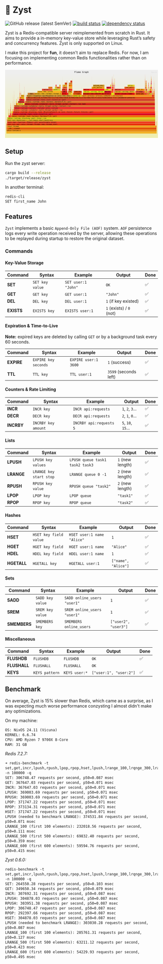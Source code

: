 # 🐆 Zyst

![GitHub release (latest SemVer)](https://img.shields.io/github/v/release/bourdeau/zyst) [![build status](https://github.com/bourdeau/zyst/actions/workflows/build.yml/badge.svg)](https://github.com/bourdeau/zyst/actions) [![dependency status](https://deps.rs/repo/github/bourdeau/zyst/status.svg)](https://deps.rs/repo/github/bourdeau/zyst)

Zyst is a Redis-compatible server reimplemented from scratch in Rust. It aims to provide a in-memory key-value store while leveraging Rust’s safety and concurrency features. Zyst is only supported on Linux.

I make this project for **fun**, it doesn't aim to replace Redis. For now, I am focusing on implementing common Redis functionalities rather than on performance.

![Flamegraph](flamegraph.svg)

## Setup

Run the zyst server:

```bash
cargo build --release
./target/release/zyst
```
In another terminal:

```
redis-cli
SET first_name John
```

## Features

`Zyst` implements a basic `Append-Only File (AOF)` system. `AOF` persistence logs every write operation received by the server, allowing these operations to be replayed during startup to restore the original dataset.

### Commands

#### Key-Value Storage

| Command  | Syntax | Example | Output | Done |
|----------|--------|---------|--------|------|
| **SET**  | `SET key value` | `SET user:1 "John"` | `OK` | ✅ |
| **GET**  | `GET key` | `GET user:1` | `"John"` | ✅ |
| **DEL**  | `DEL key` | `DEL user:1` | `1` (if key existed) | ✅ |
| **EXISTS** | `EXISTS key` | `EXISTS user:1` | `1` (exists) / `0` (not) | ✅ |


#### Expiration & Time-to-Live

**Note:** expired keys are deleted by calling `GET` or by a background task every 60 seconds.

| Command  | Syntax | Example | Output | Done |
|----------|--------|---------|--------|------|
| **EXPIRE** | `EXPIRE key seconds` | `EXPIRE user:1 3600` | `1` (success) | ✅ |
| **TTL**  | `TTL key` | `TTL user:1` | `3599` (seconds left) | ✅ |


#### Counters & Rate Limiting

| Command  | Syntax | Example | Output | Done |
|----------|--------|---------|--------|------|
| **INCR**  | `INCR key` | `INCR api:requests` | `1`, `2`, `3`... | ✅ |
| **DECR**  | `DECR key` | `DECR api:requests` | `2`, `1`, `0`... | ✅ |
| **INCRBY** | `INCRBY key amount` | `INCRBY api:requests 5` | `5`, `10`, `15`... | ✅ |


#### Lists

| Command  | Syntax | Example | Output | Done |
|----------|--------|---------|--------|------|
| **LPUSH** | `LPUSH key values` | `LPUSH queue task1 task2 task3` | `1` (new length) | ✅ |
| **LRANGE** | `LRANGE key start stop` | `LRANGE queue 0 -1` | `2` (new length) | ✅ |
| **RPUSH** | `RPUSH key value` | `RPUSH queue "task2"` | `2` (new length) | ✅ |
| **LPOP**  | `LPOP key` | `LPOP queue` | `"task1"` | ✅ |
| **RPOP**  | `RPOP key` | `RPOP queue` | `"task2"` | ✅ |


#### Hashes

| Command  | Syntax | Example | Output | Done |
|----------|--------|---------|--------|------|
| **HSET**  | `HSET key field value` | `HSET user:1 name "Alice"` | `1` | ✅ |
| **HGET**  | `HGET key field` | `HGET user:1 name` | `"Alice"` | ✅ |
| **HDEL**  | `HDEL key field` | `HDEL user:1 name` | `1` | ✅ |
| **HGETALL** | `HGETALL key` | `HGETALL user:1` | `["name", "Alice"]` | ✅ |


#### Sets

| Command  | Syntax | Example | Output | Done |
|----------|--------|---------|--------|------|
| **SADD**  | `SADD key value` | `SADD online_users "user1"` | `1` | ✅ |
| **SREM**  | `SREM key value` | `SREM online_users "user1"` | `1` | ✅ |
| **SMEMBERS** | `SMEMBERS key` | `SMEMBERS online_users` | `["user2", "user3"]` | ✅ |


#### Miscellaneous

| Command  | Syntax | Example | Output | Done |
|----------|--------|---------|--------|------|
| **FLUSHDB** | `FLUSHDB` | `FLUSHDB` | `OK` | ✅ |
| **FLUSHALL** | `FLUSHALL` | `FLUSHALL` | `OK` |   |
| **KEYS** | `KEYS pattern` | `KEYS user:*` | `["user:1", "user:2"]` | ✅ |


## Benchmark

On average, Zyst is 15% slower than Redis, which came as a surprise, as I was expecting much worse performance conzysting I almost didn't make any optimizations.

On my machine:
```
OS: NixOS 24.11 (Vicuna)
KERNEL: 6.6.74 
CPU: AMD Ryzen 7 9700X 8-Core
RAM: 31 GB
```

*Redis 7.2.7:*

```
➜ redis-benchmark -t set,get,incr,lpush,rpush,lpop,rpop,hset,lpush,lrange_100,lrqnge_300,lrange_500,lrange_600 -n 100000 -q
SET: 306748.47 requests per second, p50=0.087 msec
GET: 367647.03 requests per second, p50=0.071 msec
INCR: 367647.03 requests per second, p50=0.071 msec
LPUSH: 369003.69 requests per second, p50=0.071 msec
RPUSH: 369003.69 requests per second, p50=0.071 msec
LPOP: 371747.22 requests per second, p50=0.071 msec
RPOP: 373134.31 requests per second, p50=0.071 msec
HSET: 371747.22 requests per second, p50=0.071 msec
LPUSH (needed to benchmark LRANGE): 374531.84 requests per second, p50=0.071 msec
LRANGE_100 (first 100 elements): 232018.56 requests per second, p50=0.111 msec
LRANGE_500 (first 500 elements): 69832.40 requests per second, p50=0.359 msec
LRANGE_600 (first 600 elements): 59594.76 requests per second, p50=0.415 msec
```

*Zyst 0.6.0:*

```
redis-benchmark -t set,get,incr,lpush,rpush,lpop,rpop,hset,lpush,lrange_100,lrqnge_300,lrange_500,lrange_600 -n 100000 -q
SET: 264550.28 requests per second, p50=0.103 msec
GET: 349650.34 requests per second, p50=0.079 msec
INCR: 307692.31 requests per second, p50=0.087 msec
LPUSH: 304878.03 requests per second, p50=0.087 msec
RPUSH: 303951.38 requests per second, p50=0.087 msec
LPOP: 306748.47 requests per second, p50=0.087 msec
RPOP: 292397.66 requests per second, p50=0.087 msec
HSET: 304878.03 requests per second, p50=0.087 msec
LPUSH (needed to benchmark LRANGE): 303030.28 requests per second, p50=0.087 msec
LRANGE_100 (first 100 elements): 205761.31 requests per second, p50=0.127 msec
LRANGE_500 (first 500 elements): 63211.12 requests per second, p50=0.423 msec
LRANGE_600 (first 600 elements): 54229.93 requests per second, p50=0.495 msec
```
